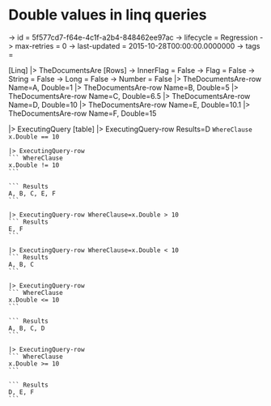 # Double values in linq queries

-> id = 5f577cd7-f64e-4c1f-a2b4-848462ee97ac
-> lifecycle = Regression
-> max-retries = 0
-> last-updated = 2015-10-28T00:00:00.0000000
-> tags = 

[Linq]
|> TheDocumentsAre
    [Rows]
    -> InnerFlag = False
    -> Flag = False
    -> String = False
    -> Long = False
    -> Number = False
    |> TheDocumentsAre-row Name=A, Double=1
    |> TheDocumentsAre-row Name=B, Double=5
    |> TheDocumentsAre-row Name=C, Double=6.5
    |> TheDocumentsAre-row Name=D, Double=10
    |> TheDocumentsAre-row Name=E, Double=10.1
    |> TheDocumentsAre-row Name=F, Double=15

|> ExecutingQuery
    [table]
    |> ExecutingQuery-row Results=D
    ``` WhereClause
    x.Double == 10
    ```

    |> ExecutingQuery-row
    ``` WhereClause
    x.Double != 10
    ```

    ``` Results
    A, B, C, E, F
    ```

    |> ExecutingQuery-row WhereClause=x.Double > 10
    ``` Results
    E, F
    ```

    |> ExecutingQuery-row WhereClause=x.Double < 10
    ``` Results
    A, B, C
    ```

    |> ExecutingQuery-row
    ``` WhereClause
    x.Double <= 10
    ```

    ``` Results
    A, B, C, D
    ```

    |> ExecutingQuery-row
    ``` WhereClause
    x.Double >= 10
    ```

    ``` Results
    D, E, F
    ```


~~~
